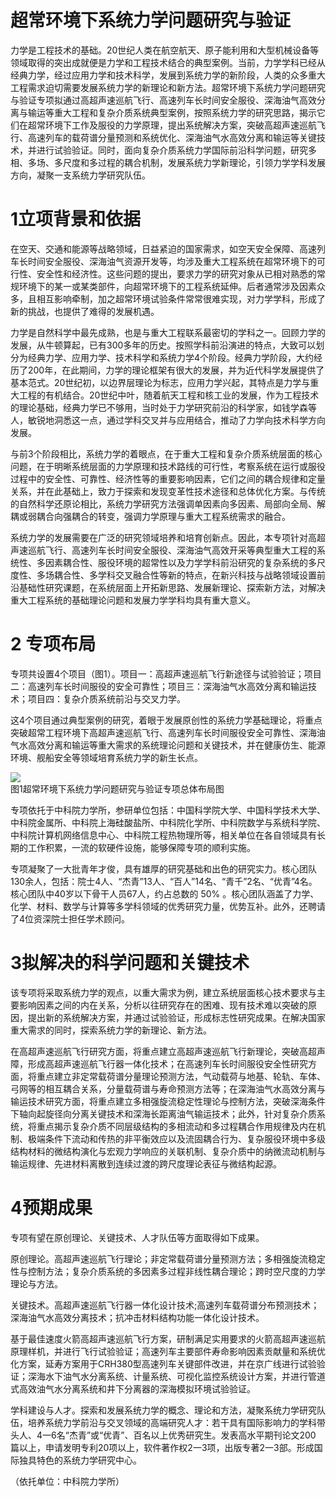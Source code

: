 # 超常环境下系统力学问题研究与验证

力学是工程技术的基础。20世纪人类在航空航天、原子能利用和大型机械设备等领域取得的突出成就便是力学和工程技术结合的典型案例。当前，力学学科已经从经典力学，经过应用力学和技术科学，发展到系统力学的新阶段，人类的众多重大工程需求迫切需要发展系统力学的新理论和新方法。超常环境下系统力学问题研究与验证专项拟通过高超声速巡航飞行、高速列车长时间安全服役、深海油气高效分离与输运等重大工程和复杂介质系统典型案例，按照系统力学的研究思路，揭示它们在超常环境下工作及服役的力学原理，提出系统解决方案，突破高超声速巡航飞行、高速列车的载荷谱分量预测和系统优化、深海油气水高效分离和输运等关键技术，并进行试验验证。同时，面向复杂介质系统力学国际前沿科学问题，研究多相、多场、多尺度和多过程的耦合机制，发展系统力学新理论，引领力学学科发展方向，凝聚一支系统力学研究队伍。

# 1立项背景和依据

在空天、交通和能源等战略领域，日益紧迫的国家需求，如空天安全保障、高速列车长时间安全服役、深海油气资源开发等，均涉及重大工程系统在超常环境下的可行性、安全性和经济性。这些问题的提出，要求力学的研究对象从已相对熟悉的常规环境下的某一或某类部件，向超常环境下的工程系统延伸。后者通常涉及因素众多，且相互影响牵制，加之超常环境试验条件常常很难实现，对力学学科，形成了新的挑战，也提供了难得的发展机遇。

力学是自然科学中最先成熟，也是与重大工程联系最密切的学科之一。回顾力学的发展，从牛顿算起，已有300多年的历史。按照学科前沿演进的特点，大致可以划分为经典力学、应用力学、技术科学和系统力学4个阶段。经典力学阶段，大约经历了200年，在此期间，力学的理论框架有很大的发展，并为近代科学发展提供了基本范式。20世纪初，以边界层理论为标志，应用力学兴起，其特点是力学与重大工程的有机结合。20世纪中叶，随着航天工程和核工业的发展，作为工程技术的理论基础，经典力学已不够用，当时处于力学研究前沿的科学家，如钱学森等人，敏锐地洞悉这一点，通过学科交叉并与应用结合，推动了力学向技术科学方向发展。

与前3个阶段相比，系统力学的着眼点，在于重大工程和复杂介质系统层面的核心问题，在于明晰系统层面的力学原理和技术路线的可行性，考察系统在运行或服役过程中的安全性、可靠性、经济性等的重要影响因素，它们之间的耦合规律和定量关系，并在此基础上，致力于探索和发现变革性技术途径和总体优化方案。与传统的自然科学还原论相比，系统力学研究方法强调单因素向多因素、局部向全局、解耦或弱耦合向强耦合的转变，强调力学原理与重大工程系统需求的融合。

系统力学的发展需要在广泛的研究领域培养和培育创新点。因此，本专项针对高超声速巡航飞行、高速列车长时间安全服役、深海油气高效开采等典型重大工程的系统性、多因素耦合性、服役环境的超常性以及力学学科前沿研究的复杂系统的多尺度性、多场耦合性、多学科交叉融合性等新的特点，在新兴科技与战略领域设置前沿基础性研究课题，在系统层面上开拓新思路、发展新理论、探索新方法，对解决重大工程系统的基础理论问题和发展力学学科均具有重大意义。

# 2 专项布局

专项共设置4个项目（图1）。项目一：高超声速巡航飞行新途径与试验验证；项目二：高速列车长时间服役的安全可靠性；项目三：深海油气水高效分离和输运技术；项目四：复杂介质系统前沿与交叉力学。

这4个项目通过典型案例的研究，着眼于发展原创性的系统力学基础理论，将重点突破超常工程环境下高超声速巡航飞行、高速列车长时间服役安全可靠性、深海油气水高效分离和输运等重大需求的系统理论问题和关键技术，并在健康仿生、能源环境、舰船安全等领域培育系统力学的新生长点。

![](images/4d073338a529c873a254148f66906a809abc11398564afba98ed47dcd24d73ee.jpg)  
图1超常环境下系统力学问题研究与验证专项总体布局图

专项依托于中科院力学所，参研单位包括：中国科学院大学、中国科学技术大学、中科院金属所、中科院上海硅酸盐所、中科院化学所、中科院数学与系统科学院、中科院计算机网络信息中心、中科院工程热物理所等，相关单位在各自领域具有长期的工作积累，一流的软硬件设施，能够保障专项的顺利实施。

专项凝聚了一大批青年才俊，具有雄厚的研究基础和出色的研究实力。核心团队130余人，包括：院士4人、“杰青”13人、“百人”14名、“青千”2名、“优青”4名。核心团队中40岁以下骨干人员67人，约占总数的 $50 \%$ 。核心团队涵盖了力学、化学、材料、数学与计算等多学科领域的优秀研究力量，优势互补。此外，还聘请了4位资深院士担任学术顾问。

# 3拟解决的科学问题和关键技术

该专项将采取系统力学的观点，以重大需求为例，建立系统层面核心技术要求与主要影响因素之间的内在关系，分析以往研究存在的困难、现有技术难以突破的原因，提出新的系统解决方案，并通过试验验证，形成标志性研究成果。在解决国家重大需求的同时，探索系统力学的新理论、新方法。

在高超声速巡航飞行研究方面，将重点建立高超声速巡航飞行新理论，突破高超声障，形成高超声速巡航飞行器一体化技术；在高速列车长时间服役安全性研究方面，将重点建立非定常载荷谱分量理论预测方法，气动载荷与地基、轮轨、车体、弓网等的相互耦合关系，分量载荷谱与寿命预测方法等；在深海油气水高效分离与输运技术研究方面，将重点建立多相强旋流稳定性理论与控制方法，突破深海条件下轴向起旋径向分离关键技术和深海长距离油气输运技术；此外，针对复杂介质系统，将重点揭示复杂介质不同层级结构的多相流动和多过程耦合作用规律及内在机制、极端条件下流动和传热的非平衡效应以及流固耦合行为、复杂服役环境中多级结构材料的微结构演化与宏观力学响应的关联机制、复杂介质中的纳微流动机制与输运规律、先进材料离散到连续过渡的跨尺度理论表征与微结构起源。

# 4预期成果

专项有望在原创理论、关键技术、人才队伍等方面取得如下成果。

原创理论。高超声速巡航飞行理论；非定常载荷谱分量预测方法；多相强旋流稳定性与控制方法；复杂介质系统的多因素多过程非线性耦合理论；跨时空尺度的力学理论与方法。

关键技术。高超声速巡航飞行器一体化设计技术;高速列车载荷谱分布预测技术；深海油气水高效分离技术；抗冲击材料结构功能一体化设计技术。

基于最佳速度火箭高超声速巡航飞行方案，研制满足实用要求的火箭高超声速巡航原理样机，并进行飞行试验验证；高速列车主要部件寿命影响因素贡献量和系统优化方案，延寿方案用于CRH380型高速列车关键部件改进，并在京广线进行试验验证；深海水下油气水分离系统、计量系统、可视化监控系统设计方案，并进行管道式高效油气水分离系统和井下分离器的深海模拟环境试验验证。

学科建设与人才。探索和发展系统力学的概念、理论和方法，凝聚系统力学研究队伍，培养系统力学前沿与交叉领域的高端研究人才：若干具有国际影响力的学科带头人、4一6名“杰青”或“优青”、百名以上优秀研究生。发表高水平期刊论文200 篇以上，申请发明专利20项以上，软件著作权2一3项，出版专著2一3部。形成国际独具特色的系统力学研究中心。

（依托单位：中科院力学所）